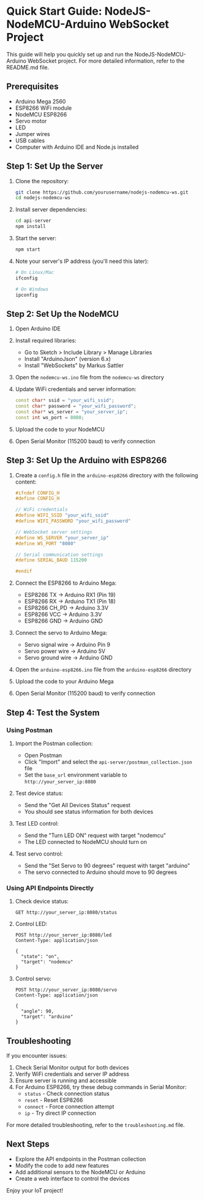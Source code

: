 # Quick Start Guide: NodeJS-NodeMCU-Arduino WebSocket Project

This guide will help you quickly set up and run the NodeJS-NodeMCU-Arduino WebSocket project. For more detailed information, refer to the README.md file.

## Prerequisites

- Arduino Mega 2560
- ESP8266 WiFi module
- NodeMCU ESP8266
- Servo motor
- LED
- Jumper wires
- USB cables
- Computer with Arduino IDE and Node.js installed

## Step 1: Set Up the Server

1. Clone the repository:
   ```bash
   git clone https://github.com/yourusername/nodejs-nodemcu-ws.git
   cd nodejs-nodemcu-ws
   ```

2. Install server dependencies:
   ```bash
   cd api-server
   npm install
   ```

3. Start the server:
   ```bash
   npm start
   ```

4. Note your server's IP address (you'll need this later):
   ```bash
   # On Linux/Mac
   ifconfig
   
   # On Windows
   ipconfig
   ```

## Step 2: Set Up the NodeMCU

1. Open Arduino IDE
2. Install required libraries:
   - Go to Sketch > Include Library > Manage Libraries
   - Install "ArduinoJson" (version 6.x)
   - Install "WebSockets" by Markus Sattler

3. Open the `nodemcu-ws.ino` file from the `nodemcu-ws` directory

4. Update WiFi credentials and server information:
   ```cpp
   const char* ssid = "your_wifi_ssid";
   const char* password = "your_wifi_password";
   const char* ws_server = "your_server_ip";
   const int ws_port = 8080;
   ```

5. Upload the code to your NodeMCU
6. Open Serial Monitor (115200 baud) to verify connection

## Step 3: Set Up the Arduino with ESP8266

1. Create a `config.h` file in the `arduino-esp8266` directory with the following content:
   ```cpp
   #ifndef CONFIG_H
   #define CONFIG_H
   
   // WiFi credentials
   #define WIFI_SSID "your_wifi_ssid"
   #define WIFI_PASSWORD "your_wifi_password"
   
   // WebSocket server settings
   #define WS_SERVER "your_server_ip"
   #define WS_PORT "8080"
   
   // Serial communication settings
   #define SERIAL_BAUD 115200
   
   #endif
   ```

2. Connect the ESP8266 to Arduino Mega:
   - ESP8266 TX → Arduino RX1 (Pin 19)
   - ESP8266 RX → Arduino TX1 (Pin 18)
   - ESP8266 CH_PD → Arduino 3.3V
   - ESP8266 VCC → Arduino 3.3V
   - ESP8266 GND → Arduino GND

3. Connect the servo to Arduino Mega:
   - Servo signal wire → Arduino Pin 9
   - Servo power wire → Arduino 5V
   - Servo ground wire → Arduino GND

4. Open the `arduino-esp8266.ino` file from the `arduino-esp8266` directory

5. Upload the code to your Arduino Mega

6. Open Serial Monitor (115200 baud) to verify connection

## Step 4: Test the System

### Using Postman

1. Import the Postman collection:
   - Open Postman
   - Click "Import" and select the `api-server/postman_collection.json` file
   - Set the `base_url` environment variable to `http://your_server_ip:8080`

2. Test device status:
   - Send the "Get All Devices Status" request
   - You should see status information for both devices

3. Test LED control:
   - Send the "Turn LED ON" request with target "nodemcu"
   - The LED connected to NodeMCU should turn on

4. Test servo control:
   - Send the "Set Servo to 90 degrees" request with target "arduino"
   - The servo connected to Arduino should move to 90 degrees

### Using API Endpoints Directly

1. Check device status:
   ```
   GET http://your_server_ip:8080/status
   ```

2. Control LED:
   ```
   POST http://your_server_ip:8080/led
   Content-Type: application/json
   
   {
     "state": "on",
     "target": "nodemcu"
   }
   ```

3. Control servo:
   ```
   POST http://your_server_ip:8080/servo
   Content-Type: application/json
   
   {
     "angle": 90,
     "target": "arduino"
   }
   ```

## Troubleshooting

If you encounter issues:

1. Check Serial Monitor output for both devices
2. Verify WiFi credentials and server IP address
3. Ensure server is running and accessible
4. For Arduino ESP8266, try these debug commands in Serial Monitor:
   - `status` - Check connection status
   - `reset` - Reset ESP8266
   - `connect` - Force connection attempt
   - `ip` - Try direct IP connection

For more detailed troubleshooting, refer to the `troubleshooting.md` file.

## Next Steps

- Explore the API endpoints in the Postman collection
- Modify the code to add new features
- Add additional sensors to the NodeMCU or Arduino
- Create a web interface to control the devices

Enjoy your IoT project! 